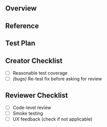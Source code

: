 ## Overview

<!-- Brief description of the bug fix, feature or enhancement implemented in this PR. If there are any pitfalls or trade-offs you had to make, mention them. -->

## Reference

<!-- GitHub issues, specs, Zeplin/Figma mockups, ... -->

## Test Plan

<!-- Describe what should the reviewer test. If a specific setup is required, describe it to help the reviewer hit the ground running. -->

## Creator Checklist

-   [ ] Reasonable test coverage
-   [ ] _(bugs)_ Re-test fix before asking for review

## Reviewer Checklist

-   [ ] Code-level review
-   [ ] Smoke testing
-   [ ] UX feedback (check if not applicable)
